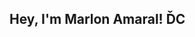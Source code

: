 <!DOCTYPE html>
<html lang="pt-br">
<head>
    <meta charset="UTF-8">
    <meta http-equiv="X-UA-Compatible" content="IE=edge">
    <meta name="viewport" content="width=device-width, initial-scale=1.0">
    <h2> Hey, I'm Marlon Amaral! &#270C </h2>
</head>
<body>
   
</body>
</html>

